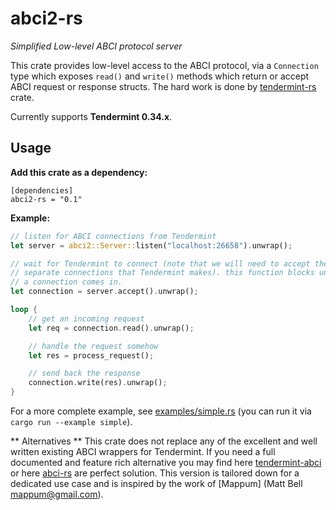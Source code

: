 # abci2-rs

*Simplified Low-level ABCI protocol server*


This crate provides low-level access to the ABCI protocol, via a `Connection` type which exposes `read()` and `write()` methods which return or accept ABCI request or response structs.
The hard work is done by [tendermint-rs](https://github.com/informalsystems/tendermint-rs) crate.

Currently supports **Tendermint 0.34.x**.

## Usage

**Add this crate as a dependency:**
```
[dependencies]
abci2-rs = "0.1"
```

**Example:**
```rust
// listen for ABCI connections from Tendermint
let server = abci2::Server::listen("localhost:26658").unwrap();

// wait for Tendermint to connect (note that we will need to accept the 3
// separate connections that Tendermint makes). this function blocks until
// a connection comes in.
let connection = server.accept().unwrap();

loop {
    // get an incoming request
    let req = connection.read().unwrap();

    // handle the request somehow
    let res = process_request();

    // send back the response
    connection.write(res).unwrap();
}
```

For a more complete example, see [examples/simple.rs](https://github.com/nomic-io/abci2/blob/master/examples/simple.rs) (you can run it via `cargo run --example simple`).


** Alternatives **
This crate does not replace any of the excellent and well written existing ABCI wrappers for Tendermint.
If you need a full documented and feature rich alternative you may find here [tendermint-abci](https://github.com/informalsystems/tendermint-rs/tree/master/abci) or here [abci-rs](https://github.com/devashishdxt/abci-rs) are perfect solution.
This version is tailored down for a dedicated use case and is inspired by the work of [Mappum] (Matt Bell <mappum@gmail.com>).

